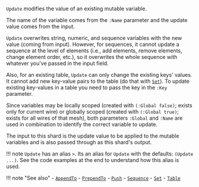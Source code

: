 `Update` modifies the value of an existing mutable variable.

The name of the variable comes from the `:Name` parameter and the update value comes from the input. 

`Update` overwrites string, numeric, and sequence variables with the new value (coming from input). However, for sequences, it cannot update a sequence at the level of elements (i.e., add elements, remove elements, change element order, etc.), so it overwrites the whole sequence with whatever you've passed in the input field.

Also, for an existing table, `Update` can only change the existing keys' values. It cannot add new key-value pairs to the table (do that with [`Set`](../Set)). To update existing key-values in a table you need to pass the key in the `:Key` parameter.

Since variables may be locally scoped (created with `(:Global false)`; exists only for current wire) or globally scoped (created with `(:Global true)`; exists for all wires of that mesh), both parameters `:Global` and `:Name` are used in combination to identify the correct variable to update.

The input to this shard is the update value to be applied to the mutable variables and is also passed through as this shard's output.

!!! note
    `Update` has an alias `>`. Its an alias for `Update` with the defaults: `(Update ...)`. See the code examples at the end to understand how this alias is used.

!!! note "See also"
    - [`AppendTo`](../AppendTo)
    - [`PrependTo`](../PrependTo)
    - [`Push`](../Push)
    - [`Sequence`](../Sequence)
    - [`Set`](../Set)
    - [`Table`](../Table)
